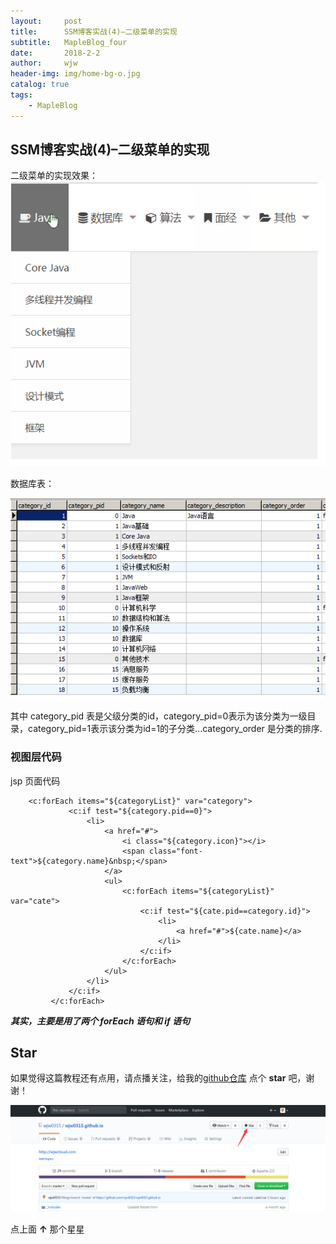 ```yaml
---
layout:     post
title:      SSM博客实战(4)–二级菜单的实现
subtitle:   MapleBlog_four
date:       2018-2-2
author:     wjw
header-img: img/home-bg-o.jpg
catalog: true
tags:
    - MapleBlog
---
```

## SSM博客实战(4)–二级菜单的实现

二级菜单的实现效果：
![](https://raw.githubusercontent.com/wjw0315/blog_gitalk/master/2018-2-2-MapleBlog_four/2.png)

数据库表：

![](https://raw.githubusercontent.com/wjw0315/blog_gitalk/master/2018-2-2-MapleBlog_four/1.png)

其中 category_pid 表是父级分类的id，category_pid=0表示为该分类为一级目录，category_pid=1表示该分类为id=1的子分类...category_order 是分类的排序.

### 视图层代码

 jsp 页面代码
```
    <c:forEach items="${categoryList}" var="category">
             <c:if test="${category.pid==0}">
                 <li>
                     <a href="#">
                         <i class="${category.icon}"></i>
                         <span class="font-text">${category.name}&nbsp;</span>
                     </a>
                     <ul>
                         <c:forEach items="${categoryList}" var="cate">
                             <c:if test="${cate.pid==category.id}">
                                 <li>
                                     <a href="#">${cate.name}</a>
                                 </li>
                             </c:if>
                         </c:forEach>
                     </ul>
                 </li>
             </c:if>
         </c:forEach>
```

***其实，主要是用了两个 forEach 语句和 if 语句***


## Star
如果觉得这篇教程还有点用，请点播关注，给我的<a href="https://github.com/wjw0315/wjw0315.github.io" target="view_window">github仓库</a> 点个 **star** 吧，谢谢！

![](https://raw.githubusercontent.com/wjw0315/blog_gitalk/master/star.png)

点上面 **↑** 那个星星
